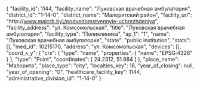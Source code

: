 {
    "facility_id": 1144,
    "facility_name": "Луковская врачебная амбулатория",
    "district_id": "1-14-0",
    "district_name": "Малоритский район",
    "facility_url": "http:\/\/www.malcrb.by\/podvedomstvennyie-uchrezhdeniya",
    "facility_address": "ул. Комсомольская",
    "title": "Луковская врачебная амбулатория",
    "facility_type": "Поликлиника",
    "ap_1": "1",
    "name": "Луковская врачебная амбулатория",
    "state": "public institution",
    "stats": [],
    "med_id": 10215170,
    "address": "ул. Комсомольская",
    "devices": [],
    "coord_x_y": {
        "crs": {
            "type": "name",
            "properties": {
                "name": "EPSG:4326"
            }
        },
        "type": "Point",
        "coordinates": [
            24.2312,
            51.884
        ]
    },
    "place_name": "Малорита",
    "place_type": "city",
    "localties_key": 16,
    "year_of_closing": null,
    "year_of_opening": "0",
    "healthcare_facility_key": 1144,
    "administrative_division_id": "1-14-0"
}